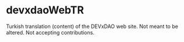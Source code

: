 # devxdaoWebTR
Turkish translation (content) of the DEVxDAO web site. Not meant to be altered. Not accepting contributions.
